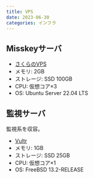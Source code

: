 ```yaml
---
title: VPS
date: 2023-06-30
categories: インフラ
---
```


## Misskeyサーバ

- [さくらのVPS](https://vps.sakura.ad.jp/)
- メモリ: 2GB
- ストレージ: SSD 100GB
- CPU: 仮想コア×3
- OS: Ubuntu Server 22.04 LTS

## 監視サーバ

監視系を収容。

- [Vultr](https://www.vultr.com/products/cloud-compute/)
- メモリ: 1GB
- ストレージ: SSD 25GB
- CPU: 仮想コア×1
- OS: FreeBSD 13.2-RELEASE
